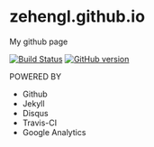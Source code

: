 # zehengl.github.io

My github page

[![Build Status](https://travis-ci.org/zehengl/zehengl.github.io.svg?branch=master)](https://travis-ci.org/zehengl/zehengl.github.io) [![GitHub version](https://badge.fury.io/gh/zehengl%2Fzehengl.github.io.svg)](https://badge.fury.io/gh/zehengl%2Fzehengl.github.io)

POWERED BY

* Github
* Jekyll
* Disqus
* Travis-CI
* Google Analytics
